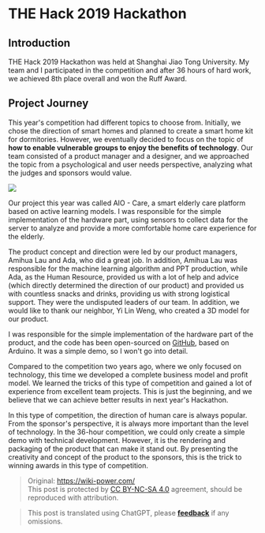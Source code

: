 # THE Hack 2019 Hackathon

## Introduction

THE Hack 2019 Hackathon was held at Shanghai Jiao Tong University. My team and I participated in the competition and after 36 hours of hard work, we achieved 8th place overall and won the Ruff Award.

## Project Journey

This year's competition had different topics to choose from. Initially, we chose the direction of smart homes and planned to create a smart home kit for dormitories. However, we eventually decided to focus on the topic of **how to enable vulnerable groups to enjoy the benefits of technology**. Our team consisted of a product manager and a designer, and we approached the topic from a psychological and user needs perspective, analyzing what the judges and sponsors would value.

![](https://img.wiki-power.com/d/wiki-media/img/72fa421a32841af4c9cb339132b30fe.jpg)

Our project this year was called AIO - Care, a smart elderly care platform based on active learning models. I was responsible for the simple implementation of the hardware part, using sensors to collect data for the server to analyze and provide a more comfortable home care experience for the elderly.

The product concept and direction were led by our product managers, Amihua Lau and Ada, who did a great job. In addition, Amihua Lau was responsible for the machine learning algorithm and PPT production, while Ada, as the Human Resource, provided us with a lot of help and advice (which directly determined the direction of our product) and provided us with countless snacks and drinks, providing us with strong logistical support. They were the undisputed leaders of our team. In addition, we would like to thank our neighbor, Yi Lin Weng, who created a 3D model for our product.

I was responsible for the simple implementation of the hardware part of the product, and the code has been open-sourced on [GitHub](https://github.com/linyuxuanlin/Project-of-THE-Hack), based on Arduino. It was a simple demo, so I won't go into detail.

Compared to the competition two years ago, where we only focused on technology, this time we developed a complete business model and profit model. We learned the tricks of this type of competition and gained a lot of experience from excellent team projects. This is just the beginning, and we believe that we can achieve better results in next year's Hackathon.

In this type of competition, the direction of human care is always popular. From the sponsor's perspective, it is always more important than the level of technology. In the 36-hour competition, we could only create a simple demo with technical development. However, it is the rendering and packaging of the product that can make it stand out. By presenting the creativity and concept of the product to the sponsors, this is the trick to winning awards in this type of competition.

> Original: <https://wiki-power.com/>  
> This post is protected by [CC BY-NC-SA 4.0](https://creativecommons.org/licenses/by/4.0/deed.en) agreement, should be reproduced with attribution.

> This post is translated using ChatGPT, please [**feedback**](https://github.com/linyuxuanlin/Wiki_MkDocs/issues/new) if any omissions.
